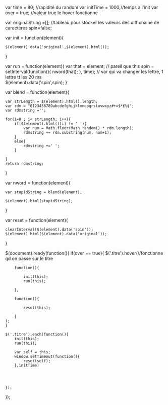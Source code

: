 


var time = 80;      //rapidité du random
var initTime = 1000;//temps a l'init
var over = true;  //valeur true le hover fonctionne 


var originalString =[]; //tableau pour stocker les valeurs des diff chaine de caracteres
	spin=false;			



var init = function(element){
	
	$(element).data('original',$(element).html()); 
	
	
}

var run = function(element){
	var that = element; // pareil que this
	spin = setInterval(function(){
		nword(that);
	}, time); // var qui va changer les lettre, 1 lettre tt les 20 ms	
	$(element).data('spin',spin); 
}


var blend = function(element){
	
	var strLength = $(element).html().length;
	var rdm = "0123456789abcdefghijklmnopqrstuvwxyz#+=$*£%§";
	var rdmstring ='';
	
	for(i=0 ; i< strLength; i++){
		if($(element).html()[i] != ' '){
			var num = Math.floor(Math.random() * rdm.length);
			rdmstring += rdm.substring(num, num+1);
		}
		else{
			rdmstring +=' ';
		}
		
	}
	return rdmstring;
	
}

var nword = function(element){
	
	var stupidString = blend(element);
	
	$(element).html(stupidString);
	
}

var reset = function(element){
	
	clearInterval($(element).data('spin')); 
	$(element).html($(element).data('original'));
}


$(document).ready(function(){
	if(over == true){
		$('.titre').hover(//fonctionne qd on passe sur le titre
	
		function(){
			
			init(this);
			run(this);
			
		},
		
		function(){
			
			reset(this);
			
		}
	);
	}
	
	$('.titre').each(function(){
		init(this);
		run(this);
		
		var self = this;
		window.setTimeout(function(){
			reset(self);
		},initTime)
		
		
		
		
	});	
	
});
